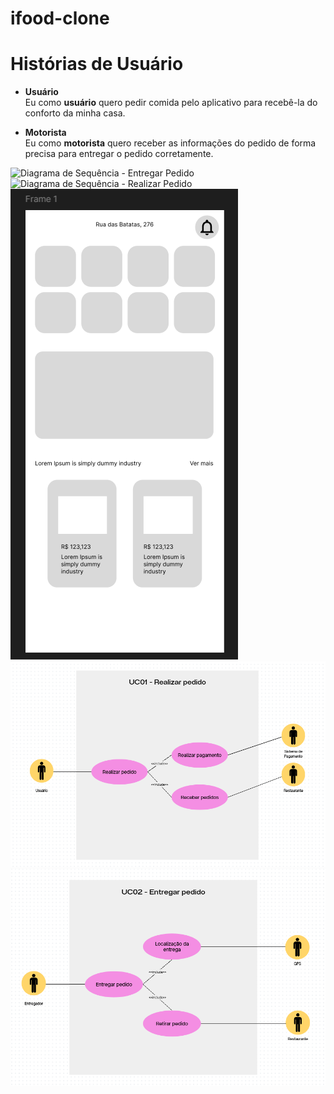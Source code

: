 # ifood-clone
# Histórias de Usuário

- **Usuário**  
  Eu como **usuário** quero pedir comida pelo aplicativo para recebê-la do conforto da minha casa.  

- **Motorista**  
  Eu como **motorista** quero receber as informações do pedido de forma precisa para entregar o pedido corretamente.  

![Diagrama de Sequência - Entregar Pedido](./Diagrama%20de%20Sequência%20-%20Entregar%20Pedido.png)  
![Diagrama de Sequência - Realizar Pedido](./Diagrama%20de%20Sequência%20-%20Realizar%20Pedido.png)  
![Esboço de Tela](./Esboço%20de%20Tela.png)  
![Realizar Pedido](./Realizar%20Pedido.png)  
![Entregar Pedido](./Entregar%20Pedido.png)  
